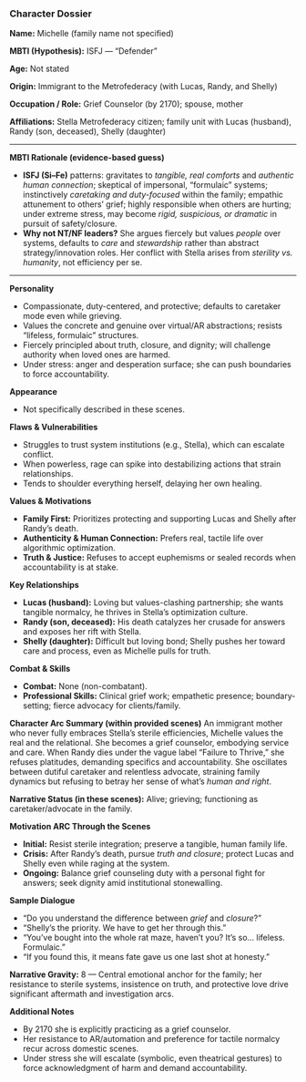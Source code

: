 ### Character Dossier

**Name:** Michelle (family name not specified)

**MBTI (Hypothesis):** ISFJ — “Defender”

**Age:** Not stated

**Origin:** Immigrant to the Metrofederacy (with Lucas, Randy, and Shelly)

**Occupation / Role:** Grief Counselor (by 2170); spouse, mother

**Affiliations:** Stella Metrofederacy citizen; family unit with Lucas (husband), Randy (son, deceased), Shelly (daughter)

---

**MBTI Rationale (evidence-based guess)**
- **ISFJ (Si–Fe)** patterns: gravitates to *tangible, real comforts* and *authentic human connection*; skeptical of impersonal, “formulaic” systems; instinctively *caretaking and duty-focused* within the family; empathic attunement to others’ grief; highly responsible when others are hurting; under extreme stress, may become *rigid, suspicious, or dramatic* in pursuit of safety/closure.
- **Why not NT/NF leaders?** She argues fiercely but values *people* over systems, defaults to *care* and *stewardship* rather than abstract strategy/innovation roles. Her conflict with Stella arises from *sterility vs. humanity*, not efficiency per se.

---

**Personality**
- Compassionate, duty-centered, and protective; defaults to caretaker mode even while grieving.
- Values the concrete and genuine over virtual/AR abstractions; resists “lifeless, formulaic” structures.
- Fiercely principled about truth, closure, and dignity; will challenge authority when loved ones are harmed.
- Under stress: anger and desperation surface; she can push boundaries to force accountability.

**Appearance**
- Not specifically described in these scenes.

**Flaws & Vulnerabilities**
- Struggles to trust system institutions (e.g., Stella), which can escalate conflict.
- When powerless, rage can spike into destabilizing actions that strain relationships.
- Tends to shoulder everything herself, delaying her own healing.

**Values & Motivations**
- **Family First:** Prioritizes protecting and supporting Lucas and Shelly after Randy’s death.
- **Authenticity & Human Connection:** Prefers real, tactile life over algorithmic optimization.
- **Truth & Justice:** Refuses to accept euphemisms or sealed records when accountability is at stake.

**Key Relationships**
- **Lucas (husband):** Loving but values-clashing partnership; she wants tangible normalcy, he thrives in Stella’s optimization culture.
- **Randy (son, deceased):** His death catalyzes her crusade for answers and exposes her rift with Stella.
- **Shelly (daughter):** Difficult but loving bond; Shelly pushes her toward care and process, even as Michelle pulls for truth.

**Combat & Skills**
- **Combat:** None (non-combatant).
- **Professional Skills:** Clinical grief work; empathetic presence; boundary-setting; fierce advocacy for clients/family.

**Character Arc Summary (within provided scenes)**
An immigrant mother who never fully embraces Stella’s sterile efficiencies, Michelle values the real and the relational. She becomes a grief counselor, embodying service and care. When Randy dies under the vague label “Failure to Thrive,” she refuses platitudes, demanding specifics and accountability. She oscillates between dutiful caretaker and relentless advocate, straining family dynamics but refusing to betray her sense of what’s *human and right*.

**Narrative Status (in these scenes):** Alive; grieving; functioning as caretaker/advocate in the family.

**Motivation ARC Through the Scenes**
- **Initial:** Resist sterile integration; preserve a tangible, human family life.
- **Crisis:** After Randy’s death, pursue *truth and closure*; protect Lucas and Shelly even while raging at the system.
- **Ongoing:** Balance grief counseling duty with a personal fight for answers; seek dignity amid institutional stonewalling.

**Sample Dialogue**
- “Do you understand the difference between *grief* and *closure*?”
- “Shelly’s the priority. We have to get her through this.”
- “You’ve bought into the whole rat maze, haven’t you? It’s so… lifeless. Formulaic.”
- “If you found this, it means fate gave us one last shot at honesty.”

**Narrative Gravity:** 8 — Central emotional anchor for the family; her resistance to sterile systems, insistence on truth, and protective love drive significant aftermath and investigation arcs.

**Additional Notes**
- By 2170 she is explicitly practicing as a grief counselor.
- Her resistance to AR/automation and preference for tactile normalcy recur across domestic scenes.
- Under stress she will escalate (symbolic, even theatrical gestures) to force acknowledgment of harm and demand accountability.

